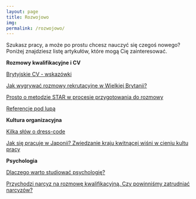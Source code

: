 ```yaml
---
layout: page
title: Rozwojowo
img: 
permalink: /rozwojowo/
---
```


Szukasz pracy, a może po prostu chcesz nauczyć się czegoś nowego? Poniżej znajdziesz listę artykułów, które mogą Cię zainteresować.
<div class="mt50"></div>


<b>Rozmowy kwalifikacyjne i CV</b>

[Brytyjskie CV - wskazówki](http://ministryoftalent.co.uk/2017/02/25/brytyjskie-cv/) 

[Jak wygrywać rozmowy rekrutacyjne w Wielkiej Brytanii?](http://ministryoftalent.co.uk/2016/06/23/jak-wygrywac-rozmowy/)

[Prosto o metodzie STAR w procesie przygotowania do rozmowy](http://ministryoftalent.co.uk/2016/05/22/zablysnij-na-rozmowie/)

[Referencje pod lupą](http://ministryoftalent.co.uk/2017/05/24/referencje/) 


<b>Kultura organizacyjna</b>

[Kilka słów o dress-code](http://ministryoftalent.co.uk/2016/08/07/dress-code/)

[Jak się pracuje w Japonii? Zwiedzanie kraju kwitnącej wiśni w cieniu kultu pracy](http://ministryoftalent.co.uk/2017/03/11/japonska-kultura_pracy/)



<b>Psychologia</b>

[Dlaczego warto studiować psychologię?](http://ministryoftalent.co.uk/2017/04/01/dlaczego-warto/)

[Przychodzi narcyz na rozmowę kwalifikacyjną. Czy powinniśmy zatrudniać narcyzów?](http://ministryoftalent.co.uk/2017/07/30/narcyz/)


